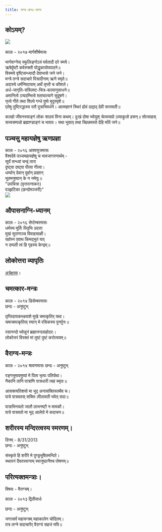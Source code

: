 ```yaml
---
title: मन्त्र-बन्ध-यत्नः
---  
```



## कोऽयम्?

[![](https://i.imgur.com/gBBeUoH.jpg)  
](https://i.imgur.com/gBBeUoH.jpg)  
कालः \- २०१७ मार्गशीर्षमासः


भार्गवाग्नेस् स्फुलिङ्गोऽयं पर्वतादौ दरे स्मये।  
ऋषेर्दृष्टौ कवेरुक्तौ योद्धृकायोपपादने॥  
विस्मये वृष्टिसन्ध्यादौ देवाभासे जने जने।  
मन्त्रे तन्त्रे सदाचारे पित्रादीनाम् ऋणे स्मृते॥  
अदास्ये धर्मनिष्ठायाम् अर्थे तृप्तौ च कौशले।  
अर्ध-जागृति-संस्लिष्ट-चित्र-कल्पानुसाधने॥    
अमानित्वे ऽप्यदम्भित्वे श्लाघात्यागे सुदूषणे।  
नृत्ये गीते तथा शिल्पे गन्धे पुष्पे मृदुस्पृशे॥    
एतेषु तुष्टिरद्धास्य रतौ पुत्राभिवर्धने।
आत्मज्ञानं स्थिरं ह्येवं दद्याद् देवी सरस्वती॥

कलहो जीवनस्याङ्गं लोकः शाठ्यं विना कथम्।
दुःखं दोषा भवेयुश् चेत्यव्यग्रो ऽव्याकुलो हसन्॥
सोत्साहस् सत्त्वसम्पन्नो ब्रह्माण्डाङ्गं च भावतः।
यथा भूयात् तथा च्छिन्नमस्ते देहि मतिं जने॥


## पञ्चसु महायज्ञेषु ऋणप्रज्ञा

कालः \- २०१६ आश्वयुजमासः  
वैश्वदेवे पञ्जमहायज्ञेषु च भावजागरणार्थम् -  
सूर्यं सन्ध्यां चन्द्रं तारा   
दृष्ट्वा दष्ट्वा पीत्वा गीत्वा।  
धर्म्यान् देवान् पूर्वान् प्राज्ञान्  
भूतमनुष्यान् के न नमेयुः॥  
"उपचित्रा (वृत्तरत्नाकरः)  
पञ्झटिका (छन्दोमञ्जरी)"  
[![](http://i.imgur.com/uwzjjop.jpg)](http://i.imgur.com/uwzjjop.jpg)



## औपासनाग्नि-ध्यानम्

कालः \- २०१६ सेप्टेम्बरमासः  
धर्मस्य मूर्तिः पितृभिः प्रदत्ता  
मुखं सुराणाञ्च विवाहसाक्षी।  
रक्षोघ्न एवाथ किमद्भुतं यत्  
न दम्पती त्वं हि गृहस्य केन्द्रम्॥

## लोकोत्तरा व्यापृतिः

[अत्रेक्षस्व](https://sites.google.com/site/vishvasvasuki/sahityakala/padyani/2013-14)।

## चमत्कार-मन्त्रः

कालः \- २०१४ डिसेम्बरमासः  
छन्दः \- अनुष्टुभ्



तृप्तिदायकभक्ष्याशे मुखे चमत्कृतिर् यथा।  
चमत्चमत्कृतिस् स्यान् मे रसिकस्य पुनर्पुनः॥

रसानन्दो भवेन्नूनं ब्रह्मानन्दसहोदरः।  
लोकोत्तरं विरक्तं मां तुष्टं पुष्टं करोत्ययम्॥

## वैराग्य-मन्त्रः

कालः \- २०१४ श्रावणमासः
छन्दः \- अनुष्टुभ्



रङ्गभूमावमुष्यां मे पिता भृत्यः पतिर्यथा।  
नैकानि तानि पात्राणि पात्रधारी त्वहं स्मृतः॥  


आसक्त्यतिशयो मा भूद् अनासक्तिस्तथैव च।  
पात्रे पात्रवतस् सक्तिः लीलावती भवेत् सदा॥



पात्राभिनयतो जातौ लाभनष्टौ न मामकौ।  
पात्रे पात्रवतो मा भूद् आलेपो मे कदाचन॥

## शरीरस्य मन्दिरत्वस्य स्मरणम्।

दिनम् - 8/31/2013  
छन्दः \- अनुष्टुभ्



संस्कृते हि शरीरे मे पुण्ड्रभूषितमन्दिरे।  
स्थापनं दैवतत्त्वानाम् स्वानुष्ठानैश्च पोषणम्॥



## परित्यक्तमन्त्राः।

विषयः \- वैराग्यम्।

कालः \- २०१३ द्वितीयार्धः

छन्दः \- अनुष्टुभ्



जगत्सर्वं महायन्त्रम् महाकालेन चोदितम्।  
तत्र लग्ने सदाचारैर् वैराग्यं सहजं मयि॥